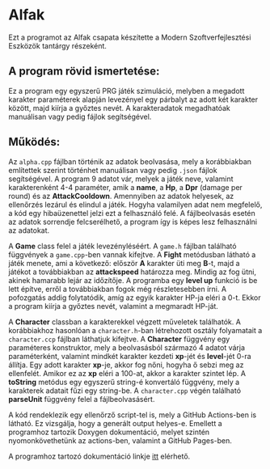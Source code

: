 # Alfak
Ezt a programot az Alfak csapata készítette a Modern Szoftverfejlesztési Eszközök tantárgy részeként.

## A program rövid ismertetése:
Ez a program egy egyszerű PRG játék szimuláció, melyben a megadott karakter paraméterek alapján levezényel egy párbalyt az adott két karakter között, majd kiírja a győztes nevét. A karakteradatok megadhatóak manuálisan vagy pedig fájlok segítségével.

## Működés:

Az `alpha.cpp` fájlban történik az adatok beolvasása, mely a korábbiakban említettek szerint történhet manuálisan vagy pedig `.json` fájlok segítségével. A program 9 adatot vár, melyek a játék neve, valamint karakterenként 4-4 paraméter, amik a **name**, a **Hp**, a **Dpr** (damage per round) és az **AttackCooldown**. Amennyiben az adatok helyesek, az ellenőrzés lezárul és elindul a játék. Hogyha valamilyen adat nem megfelelő, a kód egy hibaüzenettel jelzi ezt a felhasználó felé. A fájlbeolvasás esetén az adatok sorrendje felcserélhető, a program így is képes lesz felhasználni az adatokat. 

A **Game** class felel a játék levezényléséért. A `game.h` fájlban található függvények a `game.cpp`-ben vannak kifejtve. A **Fight** metódusban látható a játék menete, ami a következő: először **A** karakter üti meg **B**-t, majd a játékot a továbbiakban az **attackspeed** határozza meg. Mindig az fog ütni, akinek hamarabb lejár az időzítője. A programba egy **level up** funkció is be lett építve, erről a továbbiakban fogok még részletesebben írni. A pofozgatás addig folytatódik, amíg az egyik karakter HP-ja eléri a 0-t. Ekkor a program kiírja a győztes nevét, valamint a megmaradt HP-ját.

A **Character** classban a karakterekkel végzett műveletek találhatók. A korábbiakhoz hasonlóan a `character.h`-ban létrehozott osztály folyamatait a `character.ccp` fájlban láthatjuk kifejtve. A **Character** függvény egy paraméteres konstruktor, mely a beolvasásból származó 4 adatot várja paraméterként, valamint mindkét karakter kezdeti **xp**-jét és **level**-jét 0-ra állítja. Egy adott karakter **xp**-je, akkor fog nőni, hogyha ő sebzi meg az ellenfelét. Amikor ez az **xp** eléri a 100-at, akkor a karakter szintet lép. A **toString** metódus egy egyszerű string-é konvertáló függvény, mely a karakterek adatait fűzi egy string-be. A `character.cpp` végén található **parseUnit** függvény felel a fájlbeolvasásért.

A kód rendeklezik egy ellenőrző script-tel is, mely a GitHub Actions-ben is látható. Ez vizsgálja, hogy a generált output helyes-e. Emellett a programhoz tartozik Doxygen dokumentáció, melyet szintén nyomonkövethetünk az actions-ben, valamint a GitHub Pages-ben.

A programhoz tartozó dokumentáció linkje [itt](https://jlilla1.github.io/Alfak/) elérhető.

